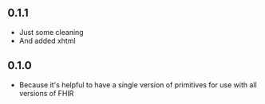 ## 0.1.1

- Just some cleaning
- And added xhtml


## 0.1.0

- Because it's helpful to have a single version of primitives for use with all versions of FHIR
